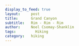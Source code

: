 ```yaml
---
display_to_feed: true
layout:     post
title:      Grand Canyon
subtitle:   Rim - Rim - Rim
author:     Noel Csomay-Shanklin
tags: 		  Hiking
category:   hiking
---
```

<!-- Start Writing Below in Markdown -->

<script src="https://cdn.jsdelivr.net/npm/publicalbum@latest/dist/pa-embed-player.min.js" async></script>
<div class="pa-embed-player" style="width:100%; height:480px; display:none;"
  data-link="https://photos.app.goo.gl/wbaPJBtLoH4CnPF88"
  data-title="Grand Canyon"
  data-description="16 new photos · Album by Noel C-S">
  <img data-src="https://lh3.googleusercontent.com/D1uqSQha4oONdLuTA1zVLujh43XOl4gx9dT_SergT0K4r3VtUGbL_gY4LGjdP1xFDV8beCWRvECb8KyBxncqd5lbnJYoEMKabUp-Yv25LOfFsUtCX7KIn_HqhmbvloFsD0Lp6cAGx48=w1920-h1080" src="" alt="" />
  <img data-src="https://lh3.googleusercontent.com/QuCVvsmkmfVia0V0NRpoVHkyGSUxdufpN6U_pwY-yyzYjTgA3116-711ll7YN5DJiTjgUp3p46mixDXq3jyzzEjWWC0v9cZvPEnyJX9-hjH_AHTAqVSzVEqowsLs4YeEPY8LopuWlhU=w1920-h1080" src="" alt="" />
  <img data-src="https://lh3.googleusercontent.com/jlgeVdIP3QRe8dvNiqmPzVENlFY5iuifs1jnChdRAmf9WZxNtPM4wSRuCpfCLZWtuzXMjDT4diKzSEpkHrnj32AsG7aODZ4WZIJm9J1BxvhNTXSuWyGsqF56yFzdoZ5vHUgeJGh0hxY=w1920-h1080" src="" alt="" />
  <img data-src="https://lh3.googleusercontent.com/9LSSi4IzwkURBR-Jt96zUg-_U8aqAvDXqUtf3HHRtpKIdvZOvVNZ83whQd1sk4bEl72GT6JePPFGIm8P3s-ho78I5G6a1kqj3f0vYlcr7a8YJFTfNQT40fBOKoyn8rl93FnBuN1VwX4=w1920-h1080" src="" alt="" />
  <img data-src="https://lh3.googleusercontent.com/h1R7Hc3BTY2a7nLWpBC8bWTUKvKZ0E_VYVquyboukJ9qfc6qtimrH9arhCq9EwidDjxrJjBqTFpachCQaznx9frY77MzPRMiyQ_g5vE5mC7eE9EYDcFvbaK6UECGvRoS6e7OBa3uzus=w1920-h1080" src="" alt="" />
  <img data-src="https://lh3.googleusercontent.com/VFEhaqaztpFwiE9ujX_bkL-KhmyGvcfgFaOhfAo3i0OLVBI45pRz2Q-hS9nRhbJuvPupJuLBdoMFrM2kQZbK3OubN4_a8n6XgZPCIEdLFy5jcjGSWkvq9AK8ZD3Rbn8JBhpKx_-UjIw=w1920-h1080" src="" alt="" />
  <img data-src="https://lh3.googleusercontent.com/X5GVbprVnnfXhOcZQ3R5EkkpovIpUOw6aMzZbnRXumI_0-1q9rGd7L0mpQ7Tl47inSGtzVZp3iJfB0JDlhbBsvueutMhm7DaJF71uTclnQG_RiEyTTLA_X4bhjEyycN1VLftRUYQCUQ=w1920-h1080" src="" alt="" />
  <img data-src="https://lh3.googleusercontent.com/lg_kkiqKaewdzOUj7rTl56-wzVtxtLhRhGyM4cFDITRmm8faYj34ezfeHUikHlSukBzEsFfKRTCKhIPK2jDoonx-C67FDV-449ss0YRY9eA409anX1goCj1WdfyLaIyP7cNTtVzUHOI=w1920-h1080" src="" alt="" />
  <img data-src="https://lh3.googleusercontent.com/gJq0wzq2yctRDbzC2hE_fv5xY29aQRlALKgwdpsRqE1OHe4tgNQL4oYicyPXuiUP1NoVhi5f3hREtkP_QodJAnCUmpGBMsT_mIKSBD1wQwjJ0aN1rxq-gfyj2tk1sg1juGwdWCI7IMg=w1920-h1080" src="" alt="" />
  <img data-src="https://lh3.googleusercontent.com/BXExVMynyqMs6xSJFxR0RBCKgVTHjE5ibxMXpIl_l9rCqtgg2mUaCLAchkGDZD3kR2UcvyfDtwOE_oUTRC4TJI7wEDOjAUueOE-nxUMPFjJ2BPV5y3LsMEWeM4HrjIJn9dfJumqNkNo=w1920-h1080" src="" alt="" />
  <img data-src="https://lh3.googleusercontent.com/xn7pjl1geOeLBriTstSn7JawxKzTsR1bDuWsktruXivnp3_13McsFBfHEFRvjnF-It4Ze4IW_VbOjo7veVH9F5zUxl-W-L2wTxTiJBVIW8SBvmTU_LvnK2bBkZOqvRA_JKdF_2-18co=w1920-h1080" src="" alt="" />
  <img data-src="https://lh3.googleusercontent.com/olGI3cEjPYlAT3GwyoTMp_-wF-9xcLJOjzyrLZG2y5wnwP04ImO7AzAqAg5QWlmWxrlCOhPBlsNXwK2kSQe3bppZ6414BtTRFndz6uaGKwC0RC7qtyk6FZ9unL-aPiBwA9jjw9zQoR4=w1920-h1080" src="" alt="" />
  <img data-src="https://lh3.googleusercontent.com/Zx4NbmP3k4RH-Vn_M20Jvwnt2NukaNBVe49RWtLhsD8WnbOoq3lHrYBpqrBwvB3ubwBwUHz5crBUleaH7EaU5X-VNt_vTfhKM9zPxDUgr38SBtMIeED3urcXJ9UKPF65UJHhCALIkiY=w1920-h1080" src="" alt="" />
  <img data-src="https://lh3.googleusercontent.com/1T6rrqvtfjSyEMVGwfAYx0uEkIe6zBPENgJqqZEQX21ELhf1LVeNONMGL8ygpcEu-kRcldLo86jT0RQV9lUeHaCchiANfQvE0tzXhMMvA8HvDYAs_2QfDmYtxMcjm33Xlxh4sClS1aY=w1920-h1080" src="" alt="" />
  <img data-src="https://lh3.googleusercontent.com/h1zjPuwbINyZmTOIpN0j-BGWjBiaOsECp1e-NaP1ngUl5eY4W_ydxX9PqtwMLCrYZg-wO-oXbs8XmoU6l_iQRCFzzJuOYF87s_X3AGCwXIE1etwYLmATawNKWdVtXwspKT_l5X1s24g=w1920-h1080" src="" alt="" />
  <img data-src="https://lh3.googleusercontent.com/2UisM9_BwPFKyDcGp39-cm-VEZUWz_H_RgYDfpPhVBK2ali4Ruy9lQt4DneOpuzDEoHPAfcpE8S6D78-qy9-S4tfsGgqAqiUgsbCzk-f5IgAlrLsbPrv6IDFcWReR5oDzMMZysIJ4Hc=w1920-h1080" src="" alt="" />
</div>
